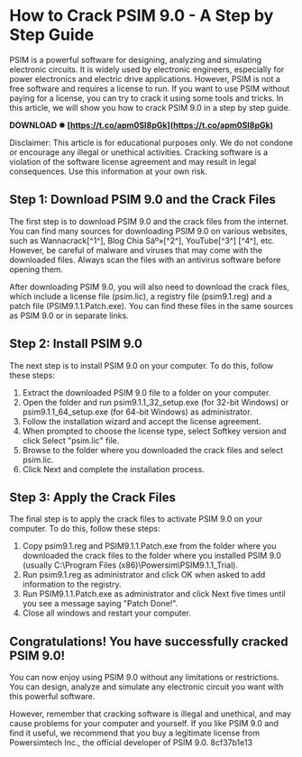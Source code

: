 # How to Crack PSIM 9.0 - A Step by Step Guide
 
PSIM is a powerful software for designing, analyzing and simulating electronic circuits. It is widely used by electronic engineers, especially for power electronics and electric drive applications. However, PSIM is not a free software and requires a license to run. If you want to use PSIM without paying for a license, you can try to crack it using some tools and tricks. In this article, we will show you how to crack PSIM 9.0 in a step by step guide.
 
**DOWNLOAD ✸ [https://t.co/apm0SI8pGk](https://t.co/apm0SI8pGk)**


 
Disclaimer: This article is for educational purposes only. We do not condone or encourage any illegal or unethical activities. Cracking software is a violation of the software license agreement and may result in legal consequences. Use this information at your own risk.
 
## Step 1: Download PSIM 9.0 and the Crack Files
 
The first step is to download PSIM 9.0 and the crack files from the internet. You can find many sources for downloading PSIM 9.0 on various websites, such as Wannacrack[^1^], Blog Chia Sáº»[^2^], YouTube[^3^] [^4^], etc. However, be careful of malware and viruses that may come with the downloaded files. Always scan the files with an antivirus software before opening them.
 
After downloading PSIM 9.0, you will also need to download the crack files, which include a license file (psim.lic), a registry file (psim9.1.reg) and a patch file (PSIM9.1.1.Patch.exe). You can find these files in the same sources as PSIM 9.0 or in separate links.
 
## Step 2: Install PSIM 9.0
 
The next step is to install PSIM 9.0 on your computer. To do this, follow these steps:
 
1. Extract the downloaded PSIM 9.0 file to a folder on your computer.
2. Open the folder and run psim9.1.1\_32\_setup.exe (for 32-bit Windows) or psim9.1.1\_64\_setup.exe (for 64-bit Windows) as administrator.
3. Follow the installation wizard and accept the license agreement.
4. When prompted to choose the license type, select Softkey version and click Select "psim.lic" file.
5. Browse to the folder where you downloaded the crack files and select psim.lic.
6. Click Next and complete the installation process.

## Step 3: Apply the Crack Files
 
The final step is to apply the crack files to activate PSIM 9.0 on your computer. To do this, follow these steps:

1. Copy psim9.1.reg and PSIM9.1.1.Patch.exe from the folder where you downloaded the crack files to the folder where you installed PSIM 9.0 (usually C:\Program Files (x86)\Powersim\PSIM9.1.1\_Trial).
2. Run psim9.1.reg as administrator and click OK when asked to add information to the registry.
3. Run PSIM9.1.1.Patch.exe as administrator and click Next five times until you see a message saying "Patch Done!".
4. Close all windows and restart your computer.

## Congratulations! You have successfully cracked PSIM 9.0!
 
You can now enjoy using PSIM 9.0 without any limitations or restrictions. You can design, analyze and simulate any electronic circuit you want with this powerful software.
 
However, remember that cracking software is illegal and unethical, and may cause problems for your computer and yourself. If you like PSIM 9.0 and find it useful, we recommend that you buy a legitimate license from Powersimtech Inc., the official developer of PSIM 9.0.
 8cf37b1e13
 
